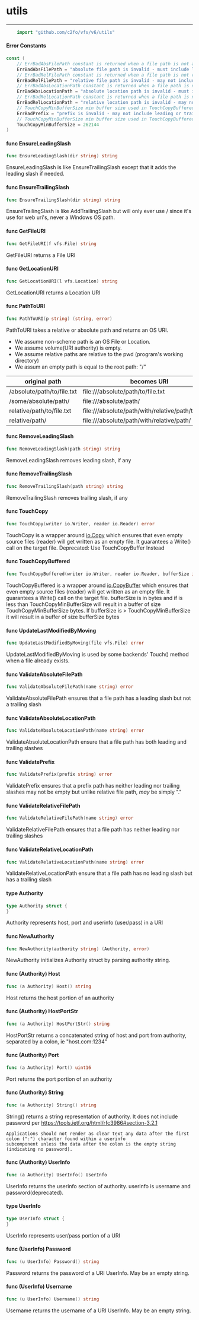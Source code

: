 # utils

---


```go
    import "github.com/c2fo/vfs/v6/utils"
```

#### Error Constants

```go
const (
	// ErrBadAbsFilePath constant is returned when a file path is not absolute
	ErrBadAbsFilePath = "absolute file path is invalid - must include leading slash and may not include trailing slash"
	// ErrBadRelFilePath constant is returned when a file path is not relative
	ErrBadRelFilePath = "relative file path is invalid - may not include leading or trailing slashes"
	// ErrBadAbsLocationPath constant is returned when a file path is not absolute
	ErrBadAbsLocationPath = "absolute location path is invalid - must include leading and trailing slashes"
	// ErrBadRelLocationPath constant is returned when a file path is not relative
	ErrBadRelLocationPath = "relative location path is invalid - may not include leading slash but must include trailing slash"
	// TouchCopyMinBufferSize min buffer size used in TouchCopyBuffered in bytes
	ErrBadPrefix = "prefix is invalid - may not include leading or trailing slashes and may not be empty"
	// TouchCopyMinBufferSize min buffer size used in TouchCopyBuffered in bytes
	TouchCopyMinBufferSize = 262144
)
```

#### func  EnsureLeadingSlash

```go
func EnsureLeadingSlash(dir string) string
```
EnsureLeadingSlash is like EnsureTrailingSlash except that it adds the leading
slash if needed.

#### func  EnsureTrailingSlash

```go
func EnsureTrailingSlash(dir string) string
```
EnsureTrailingSlash is like AddTrailingSlash but will only ever use / since it's
use for web uri's, never a Windows OS path.

#### func  GetFileURI

```go
func GetFileURI(f vfs.File) string
```
GetFileURI returns a File URI

#### func  GetLocationURI

```go
func GetLocationURI(l vfs.Location) string
```
GetLocationURI returns a Location URI

#### func  PathToURI

```go
func PathToURI(p string) (string, error)
```
PathToURI takes a relative or absolute path and returns an OS URI. 
* We assume non-scheme path is an OS File or Location. 
* We assume volume(URI authority) is empty. 
* We assume relative paths are relative to the pwd (program's working directory)
* We assum an empty path is equal to the root path: "/"

| original path | becomes URI |
| --------------- | --------------- |
| /absolute/path/to/file.txt | file:///absolute/path/to/file.txt |
| /some/absolute/path/ | file:///absolute/path/ |
| relative/path/to/file.txt | file:///absolute/path/with/relative/path/to/file.txt |
| relative/path/ | file:///absolute/path/with/relative/path/ |

#### func  RemoveLeadingSlash

```go
func RemoveLeadingSlash(path string) string
```
RemoveLeadingSlash removes leading slash, if any

#### func  RemoveTrailingSlash

```go
func RemoveTrailingSlash(path string) string
```
RemoveTrailingSlash removes trailing slash, if any

#### func  TouchCopy

```go
func TouchCopy(writer io.Writer, reader io.Reader) error
```
TouchCopy is a wrapper around [io.Copy](https://godoc.org/io#Copy) which ensures that even empty source files
(reader) will get written as an empty file. It guarantees a Write() call on the
target file. Deprecated: Use TouchCopyBuffer Instead

#### func  TouchCopyBuffered

```go
func TouchCopyBuffered(writer io.Writer, reader io.Reader, bufferSize int) error
```
TouchCopyBuffered is a wrapper around [io.CopyBuffer](https://godoc.org/io#CopyBuffer) which ensures that even
empty source files (reader) will get written as an empty file. It guarantees a
Write() call on the target file. bufferSize is in bytes and if is less than
TouchCopyMinBufferSize will result in a buffer of size TouchCopyMinBufferSize
bytes. If bufferSize is > TouchCopyMinBufferSize it will result in a buffer of
size bufferSize bytes

#### func  UpdateLastModifiedByMoving

```go
func UpdateLastModifiedByMoving(file vfs.File) error
```
UpdateLastModifiedByMoving is used by some backends' Touch() method when a file
already exists.

#### func  ValidateAbsoluteFilePath

```go
func ValidateAbsoluteFilePath(name string) error
```
ValidateAbsoluteFilePath ensures that a file path has a leading slash but not a
trailing slash

#### func  ValidateAbsoluteLocationPath

```go
func ValidateAbsoluteLocationPath(name string) error
```
ValidateAbsoluteLocationPath ensure that a file path has both leading and
trailing slashes

#### func  ValidatePrefix

```go
func ValidatePrefix(prefix string) error
```
ValidatePrefix ensures that a prefix path has neither leading nor trailing
slashes may not be empty but unlike relative file path, *may* be simply "."

#### func  ValidateRelativeFilePath

```go
func ValidateRelativeFilePath(name string) error
```
ValidateRelativeFilePath ensures that a file path has neither leading nor
trailing slashes

#### func  ValidateRelativeLocationPath

```go
func ValidateRelativeLocationPath(name string) error
```
ValidateRelativeLocationPath ensure that a file path has no leading slash but
has a trailing slash

#### type Authority

```go
type Authority struct {
}
```

Authority represents host, port and userinfo (user/pass) in a URI

#### func  NewAuthority

```go
func NewAuthority(authority string) (Authority, error)
```
NewAuthority initializes Authority struct by parsing authority string.

#### func (Authority) Host

```go
func (a Authority) Host() string
```
Host returns the host portion of an authority

#### func (Authority) HostPortStr

```go
func (a Authority) HostPortStr() string
```
HostPortStr returns a concatenated string of host and port from authority,
separated by a colon, ie "host.com:1234"

#### func (Authority) Port

```go
func (a Authority) Port() uint16
```
Port returns the port portion of an authority

#### func (Authority) String

```go
func (a Authority) String() string
```
String() returns a string representation of authority. It does not include
password per https://tools.ietf.org/html/rfc3986#section-3.2.1

    Applications should not render as clear text any data after the first colon (":") character found within a userinfo
    subcomponent unless the data after the colon is the empty string (indicating no password).

#### func (Authority) UserInfo

```go
func (a Authority) UserInfo() UserInfo
```
UserInfo returns the userinfo section of authority. userinfo is username and
password(deprecated).

#### type UserInfo

```go
type UserInfo struct {
}
```

UserInfo represents user/pass portion of a URI

#### func (UserInfo) Password

```go
func (u UserInfo) Password() string
```
Password returns the password of a URI UserInfo. May be an empty string.

#### func (UserInfo) Username

```go
func (u UserInfo) Username() string
```
Username returns the username of a URI UserInfo. May be an empty string.
